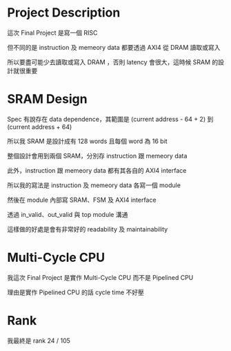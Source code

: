 # Project Description

這次 Final Project 是寫一個 RISC

但不同的是 instruction 及 memeory data 都要透過 AXI4 從 DRAM 讀取或寫入

所以要盡可能少去讀取或寫入 DRAM ，否則 latency 會很大，這時候 SRAM 的設計就很重要

# SRAM Design

Spec 有說存在 data dependence，其範圍是 (current address - 64 + 2) 到 (current address + 64)

所以我 SRAM 是設計成有 128 words 且每個 word 為 16 bit

整個設計會用到兩個 SRAM，分別存 instruction 跟 memeory data

此外，instruction 跟 memeory data 都有其各自的 AXI4 interface

所以我的寫法是 instruction 及 memeory data 各寫一個 module

然後在 module 內部寫 SRAM、FSM 及 AXI4 interface

透過 in_valid、out_valid 與 top module 溝通

這樣做的好處是會有非常好的 readability 及 maintainability

# Multi-Cycle CPU

我這次 Final Project 是實作 Multi-Cycle CPU 而不是 Pipelined CPU

理由是實作 Pipelined CPU 的話 cycle time 不好壓

# Rank

我最終是 rank 24 / 105